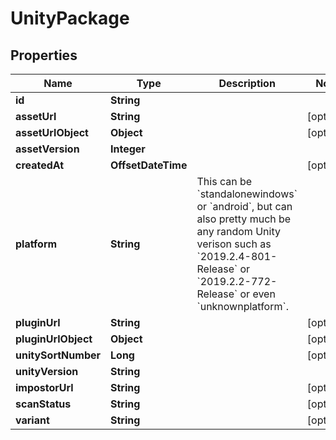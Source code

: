 

# UnityPackage



## Properties

| Name | Type | Description | Notes |
|------------ | ------------- | ------------- | -------------|
|**id** | **String** |  |  |
|**assetUrl** | **String** |  |  [optional] |
|**assetUrlObject** | **Object** |  |  [optional] |
|**assetVersion** | **Integer** |  |  |
|**createdAt** | **OffsetDateTime** |  |  [optional] |
|**platform** | **String** | This can be &#x60;standalonewindows&#x60; or &#x60;android&#x60;, but can also pretty much be any random Unity verison such as &#x60;2019.2.4-801-Release&#x60; or &#x60;2019.2.2-772-Release&#x60; or even &#x60;unknownplatform&#x60;. |  |
|**pluginUrl** | **String** |  |  [optional] |
|**pluginUrlObject** | **Object** |  |  [optional] |
|**unitySortNumber** | **Long** |  |  [optional] |
|**unityVersion** | **String** |  |  |
|**impostorUrl** | **String** |  |  [optional] |
|**scanStatus** | **String** |  |  [optional] |
|**variant** | **String** |  |  [optional] |



